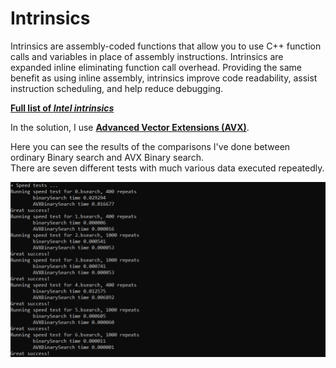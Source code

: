 # Intrinsics
Intrinsics are assembly-coded functions that allow you to use C++ function calls and variables in place of assembly instructions.
Intrinsics are expanded inline eliminating function call overhead. Providing the same benefit as using inline assembly, intrinsics improve code readability,
assist instruction scheduling, and help reduce debugging.

[**Full list of *Intel intrinsics***](https://www.intel.com/content/www/us/en/docs/intrinsics-guide/index.html)

In the solution, I use [**Advanced Vector Extensions (AVX)**](https://en.wikipedia.org/wiki/Advanced_Vector_Extensions).

Here you can see the results of the comparisons I've done between ordinary Binary search and AVX Binary search.  
There are seven different tests with much various data executed repeatedly.  

![alt_text](https://github.com/MariaGrozdeva/Design_and_analysis_of_algorithms_FMI_2021-2022/blob/main/Intel%20intrinsics%20-%20BS%20optimization/Tests.png)
